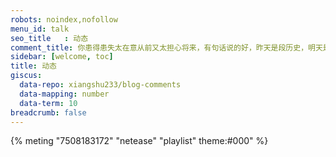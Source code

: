 ```yaml
---
robots: noindex,nofollow
menu_id: talk
seo_title	: 动态
comment_title: 你患得患失太在意从前又太担心将来，有句话说的好，昨天是段历史，明天是个谜团，而今天是天赐的礼物，像珍惜礼物那样珍惜今天
sidebar: [welcome, toc]
title: 动态
giscus:
  data-repo: xiangshu233/blog-comments
  data-mapping: number
  data-term: 10
breadcrumb: false
---
```


<!-- https://github.com/MoePlayer/hexo-tag-aplayer/blob/master/docs/README-zh_cn.md -->

{% meting "7508183172" "netease" "playlist" theme:#000" %}
